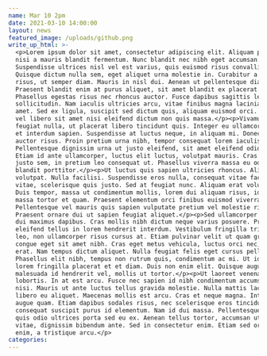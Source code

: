 ```yaml
---
name: Mar 10 2pm
date: 2021-03-10 14:00:00
layout: news
featured_image: /uploads/github.png
write_up_html: >-
  <p>Lorem ipsum dolor sit amet, consectetur adipiscing elit. Aliquam placerat
  nisi a mauris blandit fermentum. Nunc blandit nec nibh eget accumsan.
  Suspendisse ultrices nisl vel est varius, quis euismod risus convallis.
  Quisque dictum nulla sem, eget aliquet urna molestie in. Curabitur a dictum
  risus, ut semper diam. Mauris in nisl dui. Aenean ut pellentesque diam.
  Praesent blandit enim at purus aliquet, sit amet blandit ex placerat.
  Phasellus egestas risus nec rhoncus auctor. Fusce dapibus sagittis leo eu
  sollicitudin. Nam iaculis ultricies arcu, vitae finibus magna lacinia sit
  amet. Sed ex ligula, suscipit sed dictum quis, aliquam euismod orci. Aliquam
  vel libero sit amet nisi eleifend dictum non quis massa.</p><p>Vivamus dictum
  feugiat nulla, ut placerat libero tincidunt quis. Integer eu ullamcorper mi,
  et interdum sapien. Suspendisse at luctus neque, in aliquam mi. Donec finibus
  auctor risus. Proin pretium urna nibh, tempor consequat lorem iaculis ac.
  Pellentesque dignissim urna ut justo eleifend, sit amet eleifend odio cursus.
  Etiam id ante ullamcorper, luctus elit luctus, volutpat mauris. Cras volutpat
  justo sem, in pretium leo consequat ut. Phasellus viverra massa eu odio
  blandit porttitor.</p><p>Ut luctus quis sapien ultricies rhoncus. Aliquam erat
  volutpat. Nulla facilisi. Suspendisse eros nulla, consequat vitae facilisis
  vitae, scelerisque quis justo. Sed at feugiat nunc. Aliquam erat volutpat.
  Duis tempor, massa ut condimentum mollis, lorem dui aliquam risus, id auctor
  massa tortor et quam. Praesent elementum orci finibus euismod viverra.
  Pellentesque vel mauris quis sapien vulputate pretium vel molestie risus.
  Praesent ornare dui ut sapien feugiat aliquet.</p><p>Sed ullamcorper ipsum nec
  dui maximus dapibus. Cras mollis nibh dictum neque varius posuere. Proin
  eleifend tellus in lorem hendrerit interdum. Vestibulum fringilla tristique
  leo, non ullamcorper risus cursus at. Etiam pulvinar velit ut quam gravida
  congue eget sit amet nibh. Cras eget metus vehicula, luctus orci nec, eleifend
  erat. Nam tempus dictum aliquet. Nulla feugiat felis eget cursus pellentesque.
  Phasellus elit nibh, tempus non rutrum quis, condimentum ac mi. Ut id ipsum ac
  lorem fringilla placerat et et diam. Duis non enim elit. Quisque augue quam,
  malesuada id hendrerit vel, mollis ut tortor.</p><p>Ut laoreet venenatis
  lobortis. In at est arcu. Fusce nec sapien id nibh condimentum accumsan a quis
  nisi. Mauris ut ante luctus tellus gravida molestie. Nulla mattis lacinia
  libero eu aliquet. Maecenas mollis est arcu. Cras et neque magna. Integer in
  augue quam. Etiam dapibus sodales risus, nec scelerisque eros tincidunt eu. In
  consequat suscipit purus id elementum. Nam id dui massa. Pellentesque ut est
  quis odio ultrices porta sed eu ex. Aenean tellus tortor, accumsan ut dolor
  vitae, dignissim bibendum ante. Sed in consectetur enim. Etiam sed ornare
  enim, a tristique arcu.</p>
categories:
---
```

